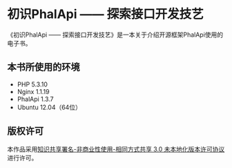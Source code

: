 # 初识PhalApi —— 探索接口开发技艺
《初识PhalApi —— 探索接口开发技艺》是一本关于介绍开源框架PhalApi使用的电子书。  

## 本书所使用的环境  

 + PHP 5.3.10  
 + Nginx 1.1.19   
 + PhalApi 1.3.7  
 + Ubuntu 12.04（64位） 

## 版权许可
本作品采用[知识共享署名-非商业性使用-相同方式共享 3.0 未本地化版本许可协议](https://creativecommons.org/licenses/by-nc-sa/3.0/)进行许可。



